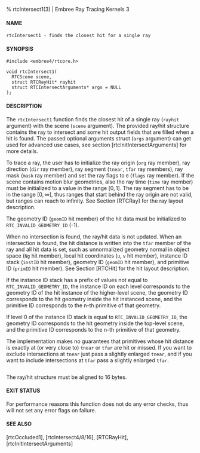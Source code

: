 % rtcIntersect1(3) | Embree Ray Tracing Kernels 3

#### NAME

    rtcIntersect1 - finds the closest hit for a single ray

#### SYNOPSIS

    #include <embree4/rtcore.h>

    void rtcIntersect1(
      RTCScene scene,
      struct RTCRayHit* rayhit
      struct RTCIntersectArguments* args = NULL
    );

#### DESCRIPTION

The `rtcIntersect1` function finds the closest hit of a single ray
(`rayhit` argument) with the scene (`scene` argument). The provided
ray/hit structure contains the ray to intersect and some hit output
fields that are filled when a hit is found. The passed optional
arguments struct (`args` argument) can get used for advanced use
cases, see section [rtcInitIntersectArguments] for more details.

To trace a ray, the user has to initialize the ray origin (`org` ray
member), ray direction (`dir` ray member), ray segment (`tnear`,
`tfar` ray members), ray mask (`mask` ray member) and set the ray
flags to `0` (`flags` ray member). If the scene contains motion blur
geometries, also the ray time (`time` ray member) must be initialized
to a value in the range $[0, 1]$. The ray segment has to be in the
range $[0, \infty]$, thus ranges that start behind the ray origin are
not valid, but ranges can reach to infinity. See Section [RTCRay] for
the ray layout description.

The geometry ID (`geomID` hit member) of the hit data must be initialized to
`RTC_INVALID_GEOMETRY_ID` (-1).

When no intersection is found, the ray/hit data is not updated. When an
intersection is found, the hit distance is written into the `tfar`
member of the ray and all hit data is set, such as unnormalized
geometry normal in object space (`Ng` hit member), local hit
coordinates (`u`, `v` hit member), instance ID stack (`instID` hit member),
geometry ID (`geomID` hit member), and primitive ID (`primID` hit
member). See Section [RTCHit] for the hit layout description.

If the instance ID stack has a prefix of values not equal to
`RTC_INVALID_GEOMETRY_ID`, the instance ID on each level corresponds to the geometry
ID of the hit instance of the higher-level scene, the geometry ID
corresponds to the hit geometry inside the hit instanced scene, and the
primitive ID corresponds to the n-th primitive of that geometry.

If level 0 of the instance ID stack is equal to
`RTC_INVALID_GEOMETRY_ID`, the geometry ID corresponds to the hit
geometry inside the top-level scene, and the primitive ID corresponds to the
n-th primitive of that geometry.

The implementation makes no guarantees that primitives whose hit
distance is exactly at (or very close to) `tnear` or `tfar` are hit or
missed. If you want to exclude intersections at `tnear` just pass a
slightly enlarged `tnear`, and if you want to include intersections at
`tfar` pass a slightly enlarged `tfar`.

``` {include=src/api/inc/raypointer.md}
```

The ray/hit structure must be aligned to 16 bytes.

#### EXIT STATUS

For performance reasons this function does not do any error checks,
thus will not set any error flags on failure.

#### SEE ALSO

[rtcOccluded1], [rtcIntersect4/8/16], [RTCRayHit], [rtcInitIntersectArguments]

